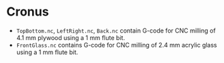 # Cronus

- `TopBottom.nc`, `LeftRight.nc`, `Back.nc` contain G-code for CNC milling of 4.1 mm plywood using a 1 mm flute bit.
- `FrontGlass.nc` contains G-code for CNC milling of 2.4 mm acrylic glass using a 1 mm flute bit.
